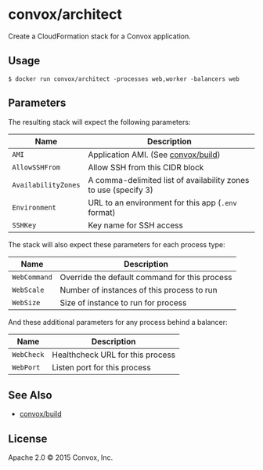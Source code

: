 # convox/architect

Create a CloudFormation stack for a Convox application.

## Usage

    $ docker run convox/architect -processes web,worker -balancers web

## Parameters

The resulting stack will expect the following parameters:

| Name                | Description                                                            |
|---------------------|------------------------------------------------------------------------|
| `AMI`               | Application AMI. (See [convox/build](https://github.com/convox/build)) |
| `AllowSSHFrom`      | Allow SSH from this CIDR block                                         |
| `AvailabilityZones` | A comma-delimited list of availability zones to use (specify 3)        |
| `Environment`       | URL to an  environment for this app (`.env` format)                    |
| `SSHKey`            | Key name for SSH access                                                |

The stack will also expect these parameters for each process type:

| Name         | Description                                   |
|--------------|-----------------------------------------------|
| `WebCommand` | Override the default command for this process |
| `WebScale`   | Number of instances of this process to run    |
| `WebSize`    | Size of instance to run for process           |

And these additional parameters for any process behind a balancer:

| Name       | Description                      |
|------------|----------------------------------|
| `WebCheck` | Healthcheck URL for this process |
| `WebPort`  | Listen port for this process     |

## See Also

* [convox/build](https://github.com/convox/build)

## License

Apache 2.0 &copy; 2015 Convox, Inc.

